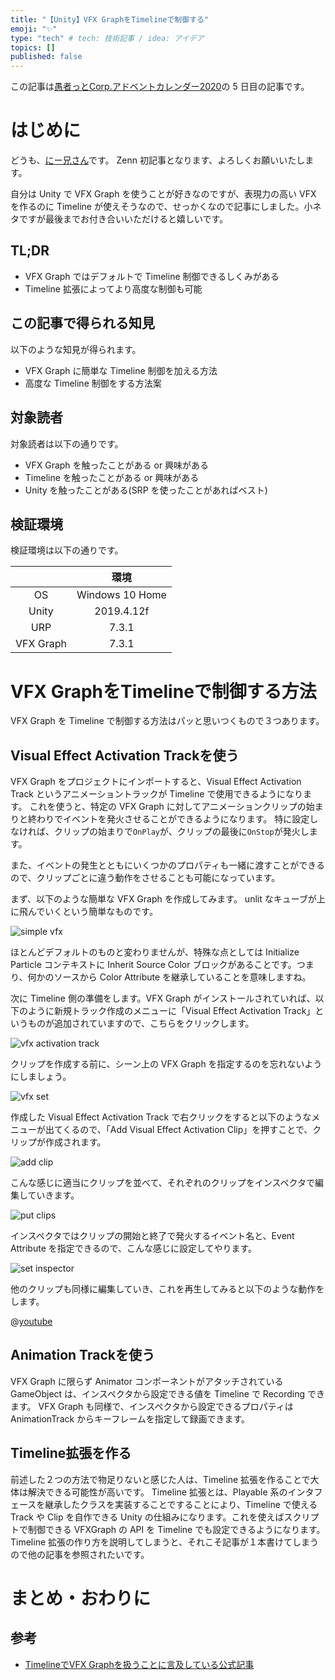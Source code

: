 ```yaml
---
title: "【Unity】VFX GraphをTimelineで制御する"
emoji: "✨"
type: "tech" # tech: 技術記事 / idea: アイデア
topics: []
published: false
---
```


この記事は[愚者っとCorp.アドベントカレンダー2020](https://adventar.org/calendars/5126)の 5 日目の記事です。

# はじめに

どうも、[にー兄さん](https://twitter.com/ninisan_drumath)です。
Zenn 初記事となります、よろしくお願いいたします。

自分は Unity で VFX Graph を使うことが好きなのですが、表現力の高い VFX を作るのに Timeline が使えそうなので、せっかくなので記事にしました。小ネタですが最後までお付き合いいただけると嬉しいです。

## TL;DR

- VFX Graph ではデフォルトで Timeline 制御できるしくみがある
- Timeline 拡張によってより高度な制御も可能

## この記事で得られる知見

以下のような知見が得られます。

- VFX Graph に簡単な Timeline 制御を加える方法
- 高度な Timeline 制御をする方法案

## 対象読者

対象読者は以下の通りです。

- VFX Graph を触ったことがある or 興味がある
- Timeline を触ったことがある or 興味がある
- Unity を触ったことがある(SRP を使ったことがあればベスト)

## 検証環境

検証環境は以下の通りです。

||環境|
|:---:|:---:|
|OS|Windows 10 Home|
|Unity|2019.4.12f|
|URP|7.3.1|
|VFX Graph|7.3.1|

# VFX GraphをTimelineで制御する方法

VFX Graph を Timeline で制御する方法はパッと思いつくもので３つあります。

## Visual Effect Activation Trackを使う

VFX Graph をプロジェクトにインポートすると、Visual Effect Activation Track というアニメーショントラックが Timeline で使用できるようになります。
これを使うと、特定の VFX Graph に対してアニメーションクリップの始まりと終わりでイベントを発火させることができるようになります。
特に設定しなければ、クリップの始まりで`OnPlay`が、クリップの最後に`OnStop`が発火します。

また、イベントの発生とともにいくつかのプロパティも一緒に渡すことができるので、クリップごとに違う動作をさせることも可能になっています。

まず、以下のような簡単な VFX Graph を作成してみます。
unlit なキューブが上に飛んでいくという簡単なものです。

![simple vfx](https://storage.googleapis.com/zenn-user-upload/ou61tq4e2rxeevunsxj1trn2g7vs)

ほとんどデフォルトのものと変わりませんが、特殊な点としては Initialize Particle コンテキストに Inherit Source Color ブロックがあることです。つまり、何かのソースから Color Attribute を継承していることを意味しますね。

次に Timeline 側の準備をします。VFX Graph がインストールされていれば、以下のように新規トラック作成のメニューに「Visual Effect Activation Track」というものが追加されていますので、こちらをクリックします。

![vfx activation track](https://storage.googleapis.com/zenn-user-upload/596wze1h9olkj4n0n6fnby71gpns)

クリップを作成する前に、シーン上の VFX Graph を指定するのを忘れないようにしましょう。

![vfx set](https://storage.googleapis.com/zenn-user-upload/faf26lppgbpoc9u3vgluflxpgp3i)

作成した Visual Effect Activation Track で右クリックをすると以下のようなメニューが出てくるので、「Add Visual Effect Activation Clip」を押すことで、クリップが作成されます。

![add clip](https://storage.googleapis.com/zenn-user-upload/84vdkjcomamfu8xz0wzlhw6hzj36)

こんな感じに適当にクリップを並べて、それぞれのクリップをインスペクタで編集していきます。

![put clips](https://storage.googleapis.com/zenn-user-upload/byfjrwv7enndst4ggptcphvs91wd)

インスペクタではクリップの開始と終了で発火するイベント名と、Event Attribute を指定できるので、こんな感じに設定してやります。

![set inspector](https://storage.googleapis.com/zenn-user-upload/v6e5rbfylxu00xnx8ymbqatdr4rq)

他のクリップも同様に編集していき、これを再生してみると以下のような動作をします。

@[youtube](Nw1je_OruwU)

## Animation Trackを使う

VFX Graph に限らず Animator コンポーネントがアタッチされている GameObject は、インスペクタから設定できる値を Timeline で Recording できます。
VFX Graph も同様で、インスペクタから設定できるプロパティは AnimationTrack からキーフレームを指定して録画できます。

## Timeline拡張を作る

前述した２つの方法で物足りないと感じた人は、Timeline 拡張を作ることで大体は解決できる可能性が高いです。
Timeline 拡張とは、Playable 系のインタフェースを継承したクラスを実装することですることにより、Timeline で使える Track や Clip を自作できる Unity の仕組みになります。これを使えばスクリプトで制御できる VFXGraph の API を Timeline でも設定できるようになります。
Timeline 拡張の作り方を説明してしまうと、それこそ記事が１本書けてしまうので他の記事を参照されたいです。

# まとめ・おわりに

## 参考

- [TimelineでVFX Graphを扱うことに言及している公式記事](https://blogs.unity3d.com/jp/2018/11/27/creating-explosive-visuals-with-the-visual-effect-graph/)